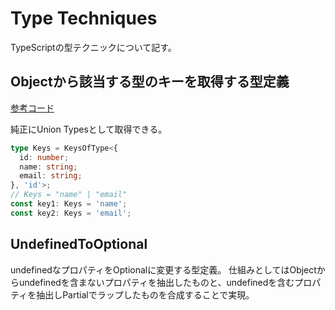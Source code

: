 # Type Techniques

TypeScriptの型テクニックについて記す。

## Objectから該当する型のキーを取得する型定義
[参考コード](typescriptlang.org/play?#code/C4TwDgpgBA0hIGcDyAzAKuaAeNAaKAygHxQC8UA3gFBRQDaA1vFAJYB2UTIA9ilGgF0AXISgQAHsAhsAJgn6N4AqAH5OzEWwgA3CACcA3FQC+inn0FGqoSLHjzycRKgyQs1WixmaArgFsAI30jWjYAQz8IEQRgPXYAcxCxPzCWABto2ISjY3wYuLZ4oisAY242GPUQAEYRJwcoAHJwyMajMorgKoAmOvsyJogU9LaqIA)

純正にUnion Typesとして取得できる。
```ts
type Keys = KeysOfType<{
  id: number;
  name: string;
  email: string;
}, 'id'>;
// Keys = "name" | "email"
const key1: Keys = 'name';
const key2: Keys = 'email';
```

## UndefinedToOptional

undefinedなプロパティをOptionalに変更する型定義。
仕組みとしてはObjectからundefinedを含まないプロパティを抽出したものと、undefinedを含むプロパティを抽出しPartialでラップしたものを合成することで実現。
